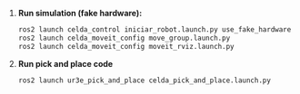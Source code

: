 1. **Run simulation (fake hardware):**
   ```bash
   ros2 launch celda_control iniciar_robot.launch.py use_fake_hardware:=true launch_rviz:=false
   ros2 launch celda_moveit_config move_group.launch.py
   ros2 launch celda_moveit_config moveit_rviz.launch.py

2. **Run pick and place code**
   ```bash
   ros2 launch ur3e_pick_and_place celda_pick_and_place.launch.py
